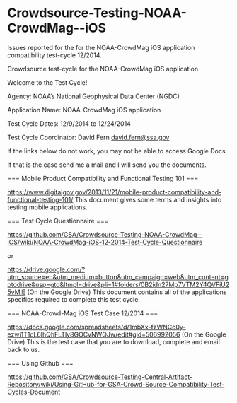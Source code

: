 Crowdsource-Testing-NOAA-CrowdMag--iOS
======================================

Issues reported for the for the NOAA-CrowdMag iOS application compatibility test-cycle 12/2014.

Crowdsource test-cycle for the NOAA-CrowdMag iOS application

Welcome to the Test Cycle!

Agency: NOAA’s National Geophysical Data Center (NGDC)

Application Name: NOAA-CrowdMag iOS application

Test Cycle Dates: 12/9/2014 to 12/24/2014

Test Cycle Coordinator: David Fern david.fern@ssa.gov

If the links below do not work, you may not be able to access Google Docs.

If that is the case send me a mail and I will send you the documents.

=== Mobile Product Compatibility and Functional Testing 101 ===

https://www.digitalgov.gov/2013/11/21/mobile-product-compatibility-and-functional-testing-101/
This document gives some terms and insights into testing mobile applications.

=== Test Cycle Questionnaire ===

https://github.com/GSA/Crowdsource-Testing-NOAA-CrowdMag--iOS/wiki/NOAA-CrowdMag-iOS-12-2014-Test-Cycle-Questionnaire
 
or
 
https://drive.google.com/?utm_source=en&utm_medium=button&utm_campaign=web&utm_content=gotodrive&usp=gtd&ltmpl=drive&pli=1#folders/0B2idn27Mp7VTM2Y4QVFiU25vMlE (On the Google Drive)
This document contains all of the applications specifics required to complete this test cycle.

=== NOAA-Crowd-Mag iOS Test Case 12/2014 ===

https://docs.google.com/spreadsheets/d/1mbXx-fzWNCo0y-ezwi1T1cL6IhQhFLTly8GOCvNWQJw/edit#gid=506992056 (On the Google Drive)
This is the test case that you are to download, complete and email back to us.

=== Using Github ===

https://github.com/GSA/Crowdsource-Testing-Central-Artifact-Repository/wiki/Using-GitHub-for-GSA-Crowd-Source-Compatibility-Test-Cycles-Document
